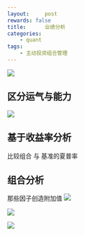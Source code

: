 ```yaml
---
layout:     post
rewards: false
title:      业绩分析
categories:
    - quant
tags:
    - 主动投资组合管理
---
```

![](https://tva3.sinaimg.cn/large/006tNbRwgy1fun8xmbgizj31gm0qyafn.jpg)

## 区分运气与能力
![](https://tva2.sinaimg.cn/large/006tNbRwgy1fun9qszjoxj31iw0oi47s.jpg)

## 基于收益率分析
比较组合 与 基准的夏普率

## 组合分析
那些因子创造附加值
![](https://tva3.sinaimg.cn/large/006tNbRwgy1fuo0okyc7qj31ka0mg40p.jpg)

![](https://tva2.sinaimg.cn/large/006tNbRwgy1fuo28ne4qjj31ig11uwlg.jpg)

![](https://tva4.sinaimg.cn/large/006tNbRwgy1fuo2v8p7kfj31kw0gy7du.jpg)




